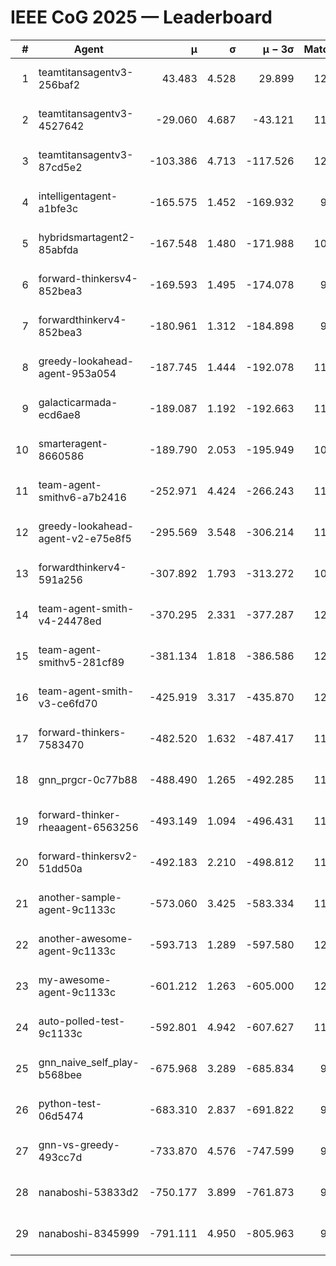 # IEEE CoG 2025 — Leaderboard

| # | Agent | μ | σ | μ − 3σ | Matches | Updated |
|---:|---|---:|---:|---:|---:|---|
| 1 | teamtitansagentv3-256baf2 | 43.483 | 4.528 | 29.899 | 12220 | 2025-08-21 14:09 |
| 2 | teamtitansagentv3-4527642 | -29.060 | 4.687 | -43.121 | 11474 | 2025-08-21 14:09 |
| 3 | teamtitansagentv3-87cd5e2 | -103.386 | 4.713 | -117.526 | 12946 | 2025-08-21 14:09 |
| 4 | intelligentagent-a1bfe3c | -165.575 | 1.452 | -169.932 | 9895 | 2025-08-21 14:09 |
| 5 | hybridsmartagent2-85abfda | -167.548 | 1.480 | -171.988 | 10611 | 2025-08-21 14:09 |
| 6 | forward-thinkersv4-852bea3 | -169.593 | 1.495 | -174.078 | 9577 | 2025-08-21 14:09 |
| 7 | forwardthinkerv4-852bea3 | -180.961 | 1.312 | -184.898 | 9581 | 2025-08-21 14:09 |
| 8 | greedy-lookahead-agent-953a054 | -187.745 | 1.444 | -192.078 | 11440 | 2025-08-21 14:09 |
| 9 | galacticarmada-ecd6ae8 | -189.087 | 1.192 | -192.663 | 11600 | 2025-08-21 14:09 |
| 10 | smarteragent-8660586 | -189.790 | 2.053 | -195.949 | 10373 | 2025-08-21 14:09 |
| 11 | team-agent-smithv6-a7b2416 | -252.971 | 4.424 | -266.243 | 11680 | 2025-08-21 14:09 |
| 12 | greedy-lookahead-agent-v2-e75e8f5 | -295.569 | 3.548 | -306.214 | 11960 | 2025-08-21 14:09 |
| 13 | forwardthinkerv4-591a256 | -307.892 | 1.793 | -313.272 | 10099 | 2025-08-21 14:09 |
| 14 | team-agent-smith-v4-24478ed | -370.295 | 2.331 | -377.287 | 12502 | 2025-08-21 14:09 |
| 15 | team-agent-smithv5-281cf89 | -381.134 | 1.818 | -386.586 | 12380 | 2025-08-21 14:09 |
| 16 | team-agent-smith-v3-ce6fd70 | -425.919 | 3.317 | -435.870 | 12962 | 2025-08-21 14:09 |
| 17 | forward-thinkers-7583470 | -482.520 | 1.632 | -487.417 | 11320 | 2025-08-21 14:09 |
| 18 | gnn_prgcr-0c77b88 | -488.490 | 1.265 | -492.285 | 11110 | 2025-08-21 14:09 |
| 19 | forward-thinker-rheaagent-6563256 | -493.149 | 1.094 | -496.431 | 11438 | 2025-08-21 14:09 |
| 20 | forward-thinkersv2-51dd50a | -492.183 | 2.210 | -498.812 | 11938 | 2025-08-21 14:09 |
| 21 | another-sample-agent-9c1133c | -573.060 | 3.425 | -583.334 | 11980 | 2025-08-21 14:09 |
| 22 | another-awesome-agent-9c1133c | -593.713 | 1.289 | -597.580 | 12360 | 2025-08-21 14:09 |
| 23 | my-awesome-agent-9c1133c | -601.212 | 1.263 | -605.000 | 12020 | 2025-08-21 14:09 |
| 24 | auto-polled-test-9c1133c | -592.801 | 4.942 | -607.627 | 11440 | 2025-08-21 14:09 |
| 25 | gnn_naive_self_play-b568bee | -675.968 | 3.289 | -685.834 | 9700 | 2025-08-21 14:09 |
| 26 | python-test-06d5474 | -683.310 | 2.837 | -691.822 | 9880 | 2025-08-21 14:09 |
| 27 | gnn-vs-greedy-493cc7d | -733.870 | 4.576 | -747.599 | 9580 | 2025-08-21 14:09 |
| 28 | nanaboshi-53833d2 | -750.177 | 3.899 | -761.873 | 9280 | 2025-08-21 14:09 |
| 29 | nanaboshi-8345999 | -791.111 | 4.950 | -805.963 | 9930 | 2025-08-21 14:09 |
